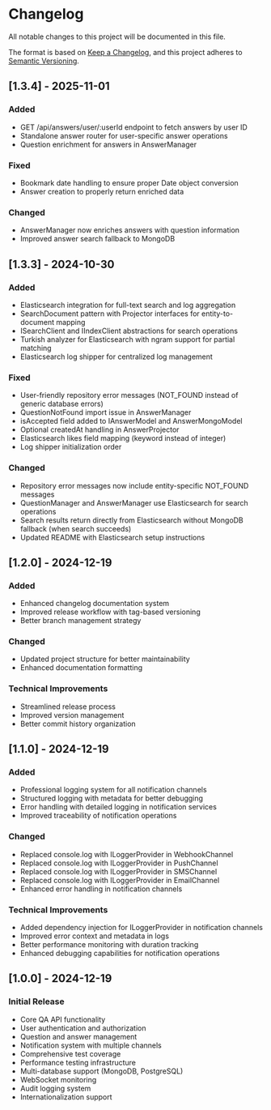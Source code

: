 # Changelog

All notable changes to this project will be documented in this file.

The format is based on [Keep a Changelog](https://keepachangelog.com/en/1.0.0/),
and this project adheres to [Semantic Versioning](https://semver.org/spec/v2.0.0.html).

## [1.3.4] - 2025-11-01

### Added

- GET /api/answers/user/:userId endpoint to fetch answers by user ID
- Standalone answer router for user-specific answer operations
- Question enrichment for answers in AnswerManager

### Fixed

- Bookmark date handling to ensure proper Date object conversion
- Answer creation to properly return enriched data

### Changed

- AnswerManager now enriches answers with question information
- Improved answer search fallback to MongoDB

## [1.3.3] - 2024-10-30

### Added

- Elasticsearch integration for full-text search and log aggregation
- SearchDocument pattern with Projector interfaces for entity-to-document mapping
- ISearchClient and IIndexClient abstractions for search operations
- Turkish analyzer for Elasticsearch with ngram support for partial matching
- Elasticsearch log shipper for centralized log management

### Fixed

- User-friendly repository error messages (NOT_FOUND instead of generic database errors)
- QuestionNotFound import issue in AnswerManager
- isAccepted field added to IAnswerModel and AnswerMongoModel
- Optional createdAt handling in AnswerProjector
- Elasticsearch likes field mapping (keyword instead of integer)
- Log shipper initialization order

### Changed

- Repository error messages now include entity-specific NOT_FOUND messages
- QuestionManager and AnswerManager use Elasticsearch for search operations
- Search results return directly from Elasticsearch without MongoDB fallback (when search succeeds)
- Updated README with Elasticsearch setup instructions

## [1.2.0] - 2024-12-19

### Added

- Enhanced changelog documentation system
- Improved release workflow with tag-based versioning
- Better branch management strategy

### Changed

- Updated project structure for better maintainability
- Enhanced documentation formatting

### Technical Improvements

- Streamlined release process
- Improved version management
- Better commit history organization

## [1.1.0] - 2024-12-19

### Added

- Professional logging system for all notification channels
- Structured logging with metadata for better debugging
- Error handling with detailed logging in notification services
- Improved traceability of notification operations

### Changed

- Replaced console.log with ILoggerProvider in WebhookChannel
- Replaced console.log with ILoggerProvider in PushChannel
- Replaced console.log with ILoggerProvider in SMSChannel
- Replaced console.log with ILoggerProvider in EmailChannel
- Enhanced error handling in notification channels

### Technical Improvements

- Added dependency injection for ILoggerProvider in notification channels
- Improved error context and metadata in logs
- Better performance monitoring with duration tracking
- Enhanced debugging capabilities for notification operations

## [1.0.0] - 2024-12-19

### Initial Release

- Core QA API functionality
- User authentication and authorization
- Question and answer management
- Notification system with multiple channels
- Comprehensive test coverage
- Performance testing infrastructure
- Multi-database support (MongoDB, PostgreSQL)
- WebSocket monitoring
- Audit logging system
- Internationalization support
